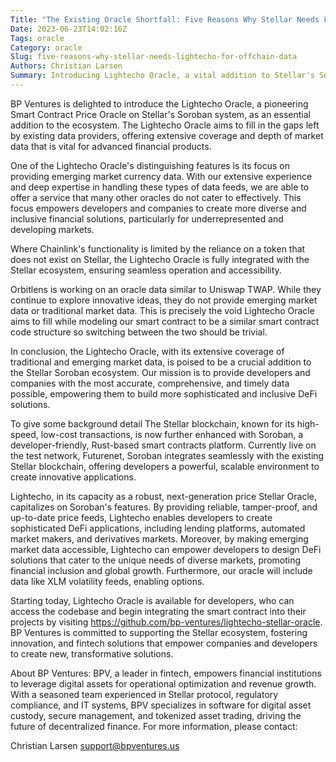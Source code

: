 ```yaml
---                                                                                                                                                                                                       
Title: "The Existing Oracle Shortfall: Five Reasons Why Stellar Needs Lightecho for Off-Chain Data Integration"
Date: 2023-06-23T14:02:16Z
Tags: oracle
Category: oracle
Slug: five-reasons-why-stellar-needs-lightecho-for-offchain-data
Authors: Christian Larsen
Summary: Introducing Lightecho Oracle, a vital addition to Stellar's Soroban ecosystem, providing extensive market data for advanced financial solutions.
---
```


 
BP Ventures is delighted to introduce the Lightecho Oracle, a pioneering Smart Contract Price Oracle on Stellar's Soroban system, as an essential addition to the ecosystem. The Lightecho Oracle aims to fill in the gaps left by existing data providers, offering extensive coverage and depth of market data that is vital for advanced financial products.

One of the Lightecho Oracle's distinguishing features is its focus on providing emerging market currency data. With our extensive experience and deep expertise in handling these types of data feeds, we are able to offer a service that many other oracles do not cater to effectively. This focus empowers developers and companies to create more diverse and inclusive financial solutions, particularly for underrepresented and developing markets.

Where Chainlink's functionality is limited by the reliance on a token that does not exist on Stellar, the Lightecho Oracle is fully integrated with the Stellar ecosystem, ensuring seamless operation and accessibility.

Orbitlens is working on an oracle data similar to Uniswap TWAP. While they continue to explore innovative ideas, they do not provide emerging market data or traditional market data. This is precisely the void Lightecho Oracle aims to fill while modeling our smart contract to be a similar smart contract code structure so switching between the two should be trivial.

In conclusion, the Lightecho Oracle, with its extensive coverage of traditional and emerging market data, is poised to be a crucial addition to the Stellar Soroban ecosystem. Our mission is to provide developers and companies with the most accurate, comprehensive, and timely data possible, empowering them to build more sophisticated and inclusive DeFi solutions.

To give some background detail The Stellar blockchain, known for its high-speed, low-cost transactions, is now further enhanced with Soroban, a developer-friendly, Rust-based smart contracts platform. Currently live on the test network, Futurenet, Soroban integrates seamlessly with the existing Stellar blockchain, offering developers a powerful, scalable environment to create innovative applications.

Lightecho, in its capacity as a robust, next-generation price Stellar Oracle, capitalizes on Soroban's features. By providing reliable, tamper-proof, and up-to-date price feeds, Lightecho enables developers to create sophisticated DeFi applications, including lending platforms, automated market makers, and derivatives markets. Moreover, by making emerging market data accessible, Lightecho can empower developers to design DeFi solutions that cater to the unique needs of diverse markets, promoting financial inclusion and global growth. Furthermore, our oracle will include data like XLM volatility feeds, enabling options.

Starting today, Lightecho Oracle is available for developers, who can access the codebase and begin integrating the smart contract into their projects by visiting  https://github.com/bp-ventures/lightecho-stellar-oracle. BP Ventures is committed to supporting the Stellar ecosystem, fostering innovation, and fintech solutions that empower companies and developers to create new, transformative solutions.

About BP Ventures: BPV, a leader in fintech, empowers financial institutions to leverage digital assets for operational optimization and revenue growth. With a seasoned team experienced in Stellar protocol, regulatory compliance, and IT systems, BPV specializes in software for digital asset custody, secure management, and tokenized asset trading, driving the future of decentralized finance. For more information, please contact:

Christian Larsen
support@bpventures.us
